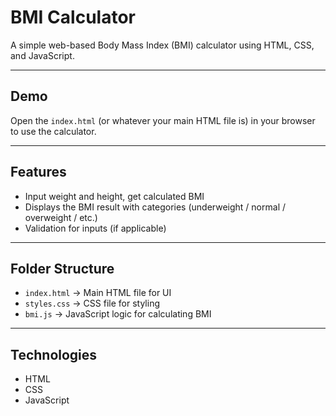 # BMI Calculator

A simple web-based Body Mass Index (BMI) calculator using HTML, CSS, and JavaScript.

---

## Demo

Open the `index.html` (or whatever your main HTML file is) in your browser to use the calculator.

---

## Features

- Input weight and height, get calculated BMI  
- Displays the BMI result with categories (underweight / normal / overweight / etc.)  
- Validation for inputs (if applicable)  

---

## Folder Structure

- `index.html` → Main HTML file for UI  
- `styles.css` → CSS file for styling  
- `bmi.js` → JavaScript logic for calculating BMI  

---

## Technologies

- HTML  
- CSS  
- JavaScript  
